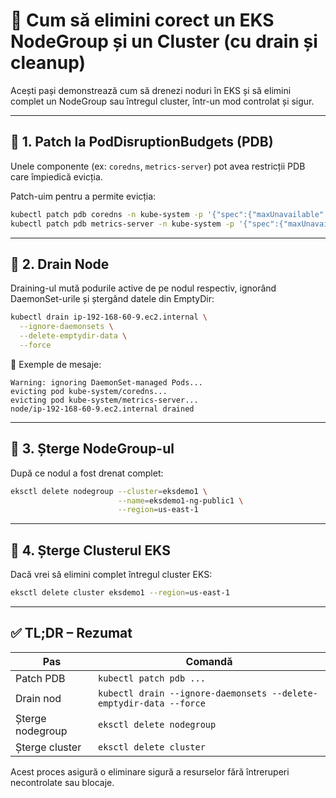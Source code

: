 # 🧹 Cum să elimini corect un EKS NodeGroup și un Cluster (cu drain și cleanup)

Acești pași demonstrează cum să drenezi noduri în EKS și să elimini complet un NodeGroup sau întregul cluster, într-un mod controlat și sigur.

---

## 🔹 1. Patch la PodDisruptionBudgets (PDB)

Unele componente (ex: `coredns`, `metrics-server`) pot avea restricții PDB care împiedică evicția.

Patch-uim pentru a permite evicția:

```bash
kubectl patch pdb coredns -n kube-system -p '{"spec":{"maxUnavailable": "100%"}}'
kubectl patch pdb metrics-server -n kube-system -p '{"spec":{"maxUnavailable": "100%"}}'
```

---

## 🔹 2. Drain Node

Draining-ul mută podurile active de pe nodul respectiv, ignorând DaemonSet-urile și ștergând datele din EmptyDir:

```bash
kubectl drain ip-192-168-60-9.ec2.internal \
  --ignore-daemonsets \
  --delete-emptydir-data \
  --force
```

📌 Exemple de mesaje:

```
Warning: ignoring DaemonSet-managed Pods...
evicting pod kube-system/coredns...
evicting pod kube-system/metrics-server...
node/ip-192-168-60-9.ec2.internal drained
```

---

## 🔹 3. Șterge NodeGroup-ul

După ce nodul a fost drenat complet:

```bash
eksctl delete nodegroup --cluster=eksdemo1 \
                        --name=eksdemo1-ng-public1 \
                        --region=us-east-1
```

---

## 🔹 4. Șterge Clusterul EKS

Dacă vrei să elimini complet întregul cluster EKS:

```bash
eksctl delete cluster eksdemo1 --region=us-east-1
```

---

## ✅ TL;DR – Rezumat

| Pas                          | Comandă                                                               |
|------------------------------|------------------------------------------------------------------------|
| Patch PDB                    | `kubectl patch pdb ...`                                               |
| Drain nod                    | `kubectl drain --ignore-daemonsets --delete-emptydir-data --force`   |
| Șterge nodegroup             | `eksctl delete nodegroup`                                            |
| Șterge cluster               | `eksctl delete cluster`                                              |

Acest proces asigură o eliminare sigură a resurselor fără întreruperi necontrolate sau blocaje.

